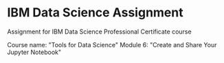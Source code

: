 # IBM Data Science Assignment
Assignment for IBM Data Science Professional Certificate course

Course name: "Tools for Data Science"
Module 6: "Create and Share Your Jupyter Notebook"
